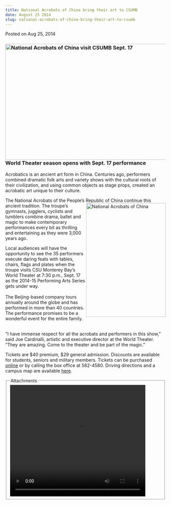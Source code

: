 ```yaml
---
title: National Acrobats of China bring their art to CSUMB
date: August 25 2014
slug: national-acrobats-of-china-bring-their-art-to-csumb
---
```


  



<span class="date">Posted on Aug 25, 2014    </span>
<h3><img alt="National Acrobats of China visit CSUMB Sept. 17" src="https://news.csumb.edu/sites/default/files/65/attachments/news/images/acrobats_horizontal_for_web.jpg" style="width:550px; height:364px; float:left"/></h3>
<h3>World Theater season opens with Sept. 17 performance</h3>
<p>Acrobatics is an ancient art form in China. Centuries ago,
performers combined dramatic folk arts and variety shows with the
cultural roots of their civilization, and using common objects as
stage props, created an acrobatic art unique to their culture.</p>
<p>The National Acrobats of the People&#x2019;s Republic of China continue
this ancient tradition. The troupe&#x2019;s&#xA0;<img alt="National Acrobats of China" src="https://news.csumb.edu/sites/default/files/65/attachments/news/images/acrobats_vertical_for_web.jpg" style="width:250px; height:357px; float:right">gymnasts,
jugglers, cyclists and tumblers combine drama, ballet and magic to
make contemporary performances every bit as thrilling and
entertaining as they were 3,000 years ago.</img></p>
<p>Local audiences will have the opportunity to see the 35
performers execute daring feats with tables, chairs, flags and
plates when the troupe visits CSU Monterey Bay&#x2019;s World Theater at
7:30 p.m., Sept. 17 as the 2014-15 Performing Arts Series gets
under way.<br>
<br>
The Beijing-based company tours annually around the globe and has
performed in more than 40 countries. The performance promises to be
a wonderful event for the entire family.</br></br></p>
<p>&quot;I have immense respect for all the acrobats and performers in
this show,&#x201D; said Joe Cardinalli, artistic and executive director at
the World Theater. &#x201C;They are amazing. Come to the theater and be
part of the magic.&quot;</p>
<p>Tickets are $40 premium, $29 general admission. Discounts are
available for students, seniors and military members. Tickets can
be purchased <a href="https://csumb.edu/worldtheater" rel="nofollow">online</a> or by calling the box office at 582-4580.
Driving directions and a campus map are available <a href="https://csumb.edu/maps" rel="nofollow">here</a>.</p>
<fieldset class="fieldgroup group-attachments">
<legend>Attachments</legend>
<div class="field field-type-emvideo field-field-attach-video">
<div class="field-items">
<div class="field-item odd">
<div class="emvideo emvideo-video emvideo-youtube">
<div class="emfield-emvideo emfield-emvideo-youtube">
<div id="emvideo-youtube-flash-wrapper-1">
<!--<object type="application/x-shockwave-flash" height="350" width="425" data="https://www.youtube.com/v/WffWdM8Po6Y&amp;rel=0&amp;enablejsapi=1&amp;playerapiid=ytplayer&amp;fs=1" id="emvideo-youtube-flash-1">
          <param name="movie" value="https://www.youtube.com/v/WffWdM8Po6Y&amp;rel=0&amp;enablejsapi=1&amp;playerapiid=ytplayer&amp;fs=1" />
          <param name="allowScriptAccess" value="sameDomain"/>
          <param name="quality" value="best"/>
          <param name="allowFullScreen" value="true"/>
          <param name="bgcolor" value="#FFFFFF"/>
          <param name="scale" value="noScale"/>
          <param name="salign" value="TL"/>
          <param name="FlashVars" value="playerMode=embedded" />
          <param name="wmode" value="transparent" />
        </object>-->
<video controls="" width="425" height="350">
<source src="https://r1---sn-o097zne6.googlevideo.com/videoplayback?source=youtube&amp;key=yt5&amp;itag=18&amp;sparams=dur,id,initcwndbps,ip,ipbits,itag,mm,ms,mv,pl,ratebypass,source,upn,expire&amp;ip=198.189.249.65&amp;ratebypass=yes&amp;ipbits=0&amp;mv=m&amp;sver=3&amp;ms=au&amp;fexp=900718,907263,916104,923368,927622,929821,930676,936121,9406392,941004,943917,947225,948124,952302,952605,952901,955301,957103,957105,957201,959701&amp;mm=31&amp;upn=Tk6z5NdSqTg&amp;pl=23&amp;signature=BF57C44D0E3466ADF3C114D3D4E493F8FEAB1832.D9018CF9DCBE95748CAAB561F970779BE1489EED&amp;id=o-AGlGrR11S-3Ipx-gA3MK17dtgYw0nfjXQ5-GHDVhWICi&amp;dur=600.700&amp;mt=1422320001&amp;initcwndbps=4108750&amp;expire=1422341635&amp;name=WffWdM8Po6Y" type="video/mp4"/></video></div>
</div>
</div>
</div>
</div>
</div>
</fieldset>





```
